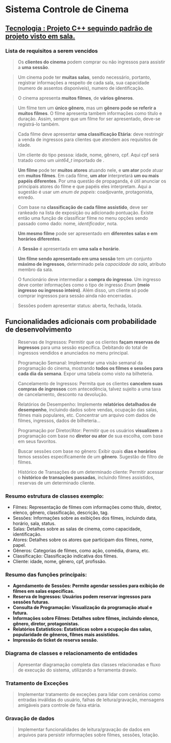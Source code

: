 # Sistema Controle de Cinema

## [Tecnologia : Projeto C++ seguindo padrão de projeto visto em sala.](https://prlalmeida.com.br/2021/10/29/cpp/)

### Lista de requisitos a serem vencidos

> Os **clientes do cinema** podem comprar ou não ingressos para assistir a **uma sessão**.

> Um cinema pode ter **muitas salas**, sendo necessário, portanto, registrar informações a respeito de cada sala, sua capacidade (numero de assentos disponíveis), numero de identificação.

> O cinema apresenta **muitos filmes**, de **vários gêneros**.  

> Um filme tem um **único gênero**, mas um **gênero pode se referir a muitos filmes**. O filme apresenta tambem informações como titulo e duração. Assim, sempre que um filme for ser apresentado, deve-se registrá-lo também.

> Cada filme deve apresentar **uma classificação Etária**: deve restringir a venda de ingressos para clientes que atendem aos requisitos de idade. 

> Um cliente do tipo pessoa: idade, nome, gênero, cpf. Aqui cpf será tratado como um *uint64_t* importado de  **<cstdint>**.

> **Um filme** pode ter **muitos atores** atuando nele, e **um ator** pode atuar em **muitos filmes**. Em cada filme, **um ator** interpretará **um ou mais papéis diferentes**. Por uma questão de propaganda, é útil anunciar os principais atores do filme e que papéis eles interpretam. Aqui a sugestão é usar um _enum de papeis_: coadjovante, protagonista, enredo. 

> Com base na **classificação de cada filme assistido**, deve ser rankeado na lista de exposição ou adicionado pontuação. Existe então uma função de classificar filme no menu opções sendo passado como dado: nome, _identificador_, nota. 

> **Um mesmo filme** pode ser apresentado em **diferentes salas e em horários diferentes**.

> A **Sessão** é apresentada em **uma sala e horário**.

> **Um filme sendo apresentado em uma sessão** tem um conjunto **máximo de ingressos**, determinado pela _capacidade da sala_, atributo membro da sala.

> O funcionário deve intermediar a **compra do ingresso**. Um ingresso deve conter informações como o tipo de ingresso _Enum_ **(meio ingresso ou ingresso inteiro)**. Além disso, um cliente só pode comprar ingressos para sessão ainda não encerradas.

> Sessões podem apresentar status: aberta, fechada, lotada. 

## Funcionalidades adicionais com probabilidade de desenvolvimento

> Reservas de Ingressos: Permitir que os clientes **façam reservas de ingressos** para uma sessão específica. Debitando do total de ingressos vendidos e anunciados no menu principal.

> Programação Semanal: Implementar uma visão semanal da programação do cinema, mostrando **todos os filmes e sessões para cada dia da semana**. Expor uma tabela como visto na bilheteria. 

> Cancelamento de Ingressos: Permita que os clientes **cancelem suas compras de ingressos** com antecedência, talvez sujeito a uma taxa de cancelamento, desconto na devolução.

> Relatórios de Desempenho: Implemente **relatórios detalhados de desempenho**, incluindo dados sobre vendas, ocupação das salas, filmes mais populares, etc. Concentrar um arquivo com dados de filmes, ingressos, dados de bilheteria...

> Programação por Diretor/Ator: Permitir que os usuários **visualizem** a programação com base no **diretor ou ator** de sua escolha, com base em seus favoritos. 

> Buscar sessões com base no gênero: Exibir quais **dias e horários** temos sessões especificamente de um **gênero**. Sugestão de filtro de filmes.  

> Histórico de Transações de um determinado cliente: Permitir acessar o **histórico de transações passadas**, incluindo filmes assistidos, reservas de um determinado cliente.

### Resumo estrutura de classes exemplo:

- Filmes: Representação de filmes com informações como título, diretor, elenco, gênero, classificação, descrição, tag.
- Sessões: Informações sobre as exibições dos filmes, incluindo data, horário, sala, status.
- Salas: Detalhes sobre as salas de cinema, como capacidade, identificação.
- Atores: Detalhes sobre os atores que participam dos filmes, nome, papel.
- Gêneros: Categorias de filmes, como ação, comédia, drama, etc.
- Classificação: Classificação indicativa dos filmes.
- Cliente: idade, nome, gênero, cpf, profissão. 

### Resumo das funções principais:

- **Agendamento de Sessões: Permite agendar sessões para exibição de filmes em salas específicas.**
- **Reserva de Ingressos: Usuários podem reservar ingressos para sessões futuras.**
- **Consulta de Programação: Visualização da programação atual e futura.**
- **Informações sobre Filmes: Detalhes sobre filmes, incluindo elenco, gênero, diretor, protagonistas.**
- **Relatórios Estatísticos: Estatísticas sobre a ocupação das salas, popularidade de gêneros, filmes mais assistidos.**
- **Impressão do ticket de reserva sessão.**

### Diagrama de classes e relacionamento de entidades
> Apresentar diagramação completa das classes relacionadas e fluxo de execução do sistema, utilizando a ferramenta drawio.

### Tratamento de Exceções
> Implementar tratamento de exceções para lidar com cenários como entradas inválidas do usuário, falhas de leitura/gravação, mensagens amigáveis para controle de faixa etária.

### Gravação de dados

> Implementar funcionalidades de leitura/gravação de dados em arquivos para persistir informações sobre filmes, sessões, lotação.

